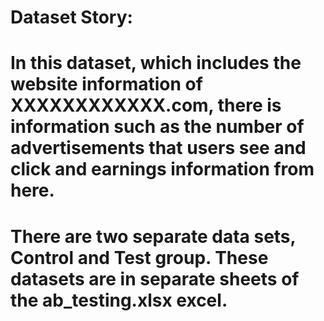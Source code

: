 
# Dataset Story:
# In this dataset, which includes the website information of XXXXXXXXXXXX.com, there is information such as the number of advertisements that users see and click and earnings information from here.
# There are two separate data sets, Control and Test group. These datasets are in separate sheets of the ab_testing.xlsx excel.
